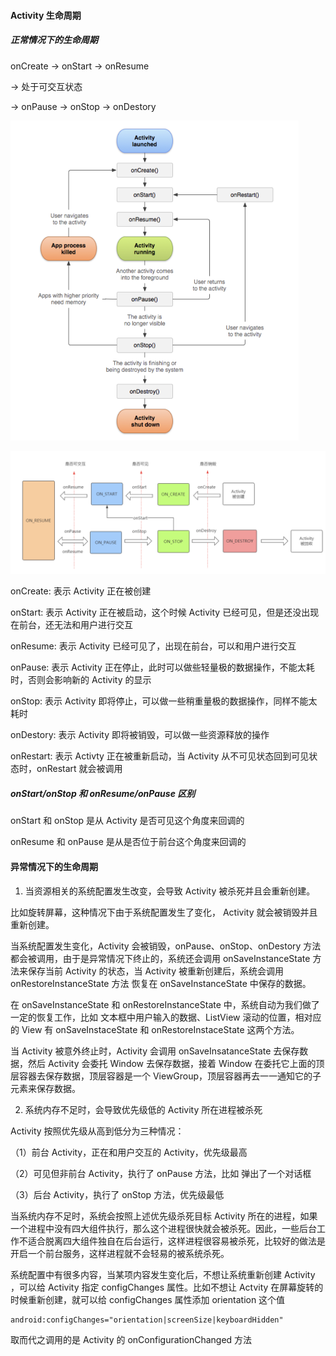 ####  Activity 生命周期

#####  正常情况下的生命周期

onCreate -> onStart -> onResume 

-> 处于可交互状态

-> onPause -> onStop -> onDestory

<img src="assets/image-20210412221824409.png" alt="image-20210412221824409" style="zoom:50%;" />

![image-20210408162403451](assets/image-20210408162403451.png)

onCreate: 表示 Activity 正在被创建

onStart: 表示 Activity 正在被启动，这个时候 Activity 已经可见，但是还没出现在前台，还无法和用户进行交互

onResume: 表示 Activity 已经可见了，出现在前台，可以和用户进行交互

onPause: 表示 Activity 正在停止，此时可以做些轻量极的数据操作，不能太耗时，否则会影响新的 Activity 的显示

onStop: 表示 Activity 即将停止，可以做一些稍重量极的数据操作，同样不能太耗时

onDestory: 表示 Activity 即将被销毁，可以做一些资源释放的操作

onRestart: 表示 Activty 正在被重新启动，当 Activity 从不可见状态回到可见状态时，onRestart 就会被调用



#####  onStart/onStop 和 onResume/onPause 区别

onStart 和 onStop 是从 Activity 是否可见这个角度来回调的

onResume 和 onPause 是从是否位于前台这个角度来回调的



####  异常情况下的生命周期

1. 当资源相关的系统配置发生改变，会导致 Activity 被杀死并且会重新创建。

比如旋转屏幕，这种情况下由于系统配置发生了变化， Activity 就会被销毁并且重新创建。

当系统配置发生变化，Activity 会被销毁，onPause、onStop、onDestory 方法都会被调用，由于是异常情况下终止的，系统还会调用 onSaveInstanceState 方法来保存当前 Activity 的状态，当 Activity 被重新创建后，系统会调用 onRestoreInstanceState 方法 恢复在 onSaveInstanceState 中保存的数据。

在 onSaveInstanceState 和 onRestoreInstanceState 中，系统自动为我们做了一定的恢复工作，比如 文本框中用户输入的数据、ListView 滚动的位置，相对应的 View 有 onSaveInstaceState 和 onRestoreInstaceState 这两个方法。

当 Activity 被意外终止时，Activity 会调用 onSaveInsatanceState 去保存数据，然后 Activity 会委托 Window 去保存数据，接着 Window 在委托它上面的顶层容器去保存数据，顶层容器是一个 ViewGroup，顶层容器再去一一通知它的子元素来保存数据。



2. 系统内存不足时，会导致优先级低的 Activity 所在进程被杀死

Activity 按照优先级从高到低分为三种情况：

（1）前台 Activity，正在和用户交互的 Activity，优先级最高

（2）可见但非前台 Activity，执行了 onPause 方法，比如 弹出了一个对话框

（3）后台 Activity，执行了 onStop 方法，优先级最低

当系统内存不足时，系统会按照上述优先级杀死目标 Activity 所在的进程，如果一个进程中没有四大组件执行，那么这个进程很快就会被杀死。因此，一些后台工作不适合脱离四大组件独自在后台运行，这样进程很容易被杀死，比较好的做法是开启一个前台服务，这样进程就不会轻易的被系统杀死。



系统配置中有很多内容，当某项内容发生变化后，不想让系统重新创建 Activity ，可以给 Activity 指定 configChanges 属性。比如不想让 Actvity 在屏幕旋转的时候重新创建，就可以给 configChanges 属性添加 orientation 这个值

```xml
android:configChanges="orientation|screenSize|keyboardHidden"
```

取而代之调用的是 Activity 的 onConfigurationChanged 方法

















































